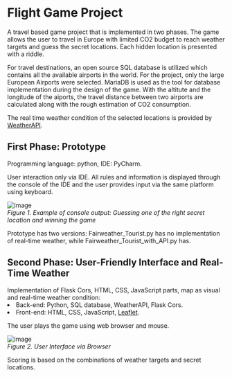 # Flight Game Project 

A travel based game project that is implemented in two phases. The game allows the user to travel in Europe with limited CO2 budget to reach weather targets and guess the secret locations. Each hidden location is presented with a riddle. 

For travel destinations, an open source SQL database is utilized which contains all the available airports in the world. For the project, only the large European Airports were selected. MariaDB is used as the tool for database implementation during the design of
the game. With the altitute and the longitude of the aiports, the travel distance between two airports are calculated along with the rough estimation of CO2 consumption.

The real time weather condition of the selected locations is provided by [WeatherAPI](https://www.weatherapi.com/docs/). 
 
<h2> First Phase: Prototype </h2>
Programming language: python, IDE: PyCharm.

User interaction only via IDE. All rules and information is displayed through the console of the IDE and the user provides input via the same platform using keyboard.


![image](https://github.com/Gemmus/FlightGame/assets/112064697/cce1af53-2684-4c57-994c-bf8b219cd3e6)
<br><i>Figure 1. Example of console output: Guessing one of the right secret location and winning the game</i>

Prototype has two versions: Fairweather_Tourist.py has no implementation of real-time weather, while Fairweather_Tourist_with_API.py has.

<h2> Second Phase: User-Friendly Interface and Real-Time Weather</h2>
Implementation of Flask Cors, HTML, CSS, JavaScript parts, map as visual and real-time weather condition:

<li>Back-end: Python, SQL database, WeatherAPI, Flask Cors.</li>
<li>Front-end: HTML, CSS, JavaScript, <a href="https://leafletjs.com/">Leaflet</a>.</li>


The user plays the game using web browser and mouse.

![image](https://github.com/Gemmus/FlightGame/assets/112064697/3214b3c7-8f6a-432b-9577-7235f272d168)
<br><i>Figure 2. User Interface via Browser</i>

Scoring is based on the combinations of weather targets and secret locations. 
